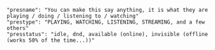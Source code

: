     "presname": "You can make this say anything, it is what they are playing / doing / listening to / watching"
    "prestype": "PLAYING, WATCHING, LISTENING, STREAMING, and a few others"
    "presstatus": "idle, dnd, available (online), invisible (offline (works 50% of the time...))"
